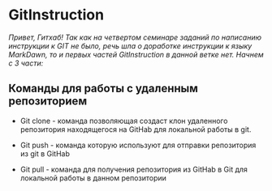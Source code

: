 # GitInstruction

*Привет, Гитхаб! Так как на четвертом семинаре заданий по написанию инструкции к GIT не было, речь шла о доработке инструкции к языку MarkDawn, то и первых частей GitInstruction в данной ветке нет. Начнем с 3 части:*

## Команды для работы с удаленным репозиторием

* Git clone - команда позволяющая создаст клон удаленного репозитория находящегося на GitHab для локальной работы в git.

* Git push - команда которую используют для отправки репозитория из git в GitHab

* Git pull - команда для получения репозитория из GitHab в Git для локальной работы в данном репозитории